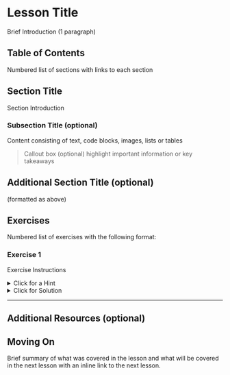 # Lesson Title

Brief Introduction (1 paragraph)

## Table of Contents

Numbered list of sections with links to each section

## Section Title

Section Introduction

### Subsection Title (optional)

Content consisting of text, code blocks, images, lists or tables

> Callout box (optional) highlight important information or key takeaways

## Additional Section Title (optional) 

(formatted as above)

## Exercises

Numbered list of exercises with the following format:

### Exercise 1

Exercise Instructions

<details><summary>Click for a Hint</summary>

Exercise Hint (optional)

</details>

<details><summary>Click for Solution</summary>

#### Solution

```r 

solution code

```

```r

solution output (if applicable)

```

</details>

---

## Additional Resources (optional)

## Moving On

Brief summary of what was covered in the lesson and what will be covered in the next lesson with an inline link to the next lesson.





